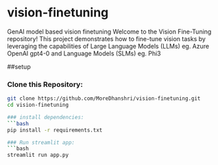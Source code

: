 # vision-finetuning
GenAI model based vision finetuning
Welcome to the Vision Fine-Tuning repository! This project demonstrates how to fine-tune vision tasks by leveraging the capabilities of Large Language Models (LLMs) eg. Azure OpenAI gpt4-0 and Language Models (SLMs) eg. Phi3

##setup
### Clone this Repository:
```bash
git clone https://github.com/MoreDhanshri/vision-finetuning.git
cd vision-finetuning

### install dependencies:
```bash
pip install -r requirements.txt

### Run streamlit app:
```bash
streamlit run app.py


